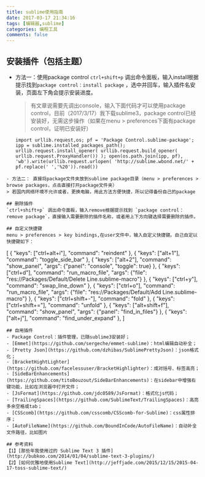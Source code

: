 ```yaml
---
title: sublime使用指南
date: 2017-03-17 21:34:16
tags: [编辑器,sublime]
categories: 编程工具
comments: false
---
```

## 安装插件（包括主题）
- 方法一：使用package control
 `ctrl+shift+p` 调出命令面板，输入install根据提示找到`package control：install package` ，选中并回车，输入插件名安装，页面左下角会提示安装进度。

  > 有文章说需要先调出console，输入下面代码才可以使用package control，目前（2017/3/17）我下载sublime3，package control已经安装好，无需这步操作（如果在menu > preferences下面有package control，证明已安装好）
  ```
  import urllib.request,os; pf = 'Package Control.sublime-package'; ipp = sublime.installed_packages_path(); urllib.request.install_opener( urllib.request.build_opener( urllib.request.ProxyHandler()) ); open(os.path.join(ipp, pf), 'wb').write(urllib.request.urlopen( 'http://sublime.wbond.net/' + pf.replace(' ','%20')).read())
 ```
- 方法二： 直接将package文件夹放到sublime package目录（menu > preferences > browse packages，点击直接打开package文件夹）
 > 若国内网络环境不允许或者，更换电脑，用此方法方便快捷，所以记得备份自己的package

## 删除插件
`ctrl+shift+p` 调出命令面板，输入remove根据提示找到 `package control：remove package`，直接输入需要删除的插件名称，或者用上下方向键选择需要删除的插件。

## 自定义快捷键
menu > preferences > key bindings,在user文件中，输入自定义快捷键。自己自定以快捷键如下：
```
[
	{ "keys": ["ctrl+alt+i"], "command": "reindent" },
	{ "keys": ["alt+1"], "command": "toggle_side_bar" },
	{ "keys": ["alt+2"], "command": "show_panel", "args": {"panel": "console", "toggle": true} },
	{ "keys": ["ctrl+d"], "command": "run_macro_file", "args": {"file": "res://Packages/Default/Delete Line.sublime-macro"} },
	{ "keys": ["ctrl+y"], "command": "swap_line_down" },
	{ "keys": ["ctrl+o"], "command": "run_macro_file", "args": {"file": "res://Packages/Default/Add Line.sublime-macro"} },
	{ "keys": ["ctrl+shift+-"], "command": "fold" },
	{ "keys": ["ctrl+shift+="], "command": "unfold" },
	{ "keys": ["alt+shift+f"], "command": "show_panel", "args": {"panel": "find_in_files"} },
	{ "keys": ["alt+j"], "command": "find_under_expand" },
]
```
## 自用插件
- Package Control：插件管理，已随sublime3安装好；
- [Emmet](https://github.com/sergeche/emmet-sublime)：html编辑自动补全；
- [Pretty Json](https://github.com/dzhibas/SublimePrettyJson)：json格式化；
- [BracketHightLighter](https://github.com/facelessuser/BracketHighlighter)：成对括号、标签高亮；
- [SideBarEnhancements](https://github.com/titoBouzout/SideBarEnhancements)：在sidebar中增强右键功能，比如在浏览器中打开文件；
- [JsFormat](https://github.com/jdc0589/JsFormat)：格式化js代码；
- [TrailingSpaces](https://github.com/SublimeText/TrailingSpaces)：高亮多余空格或tab；
- [CSScomb](https://github.com/csscomb/CSScomb-for-Sublime)：css属性排序；
- [AutoFileName](https://github.com/BoundInCode/AutoFileName)：自动补全文件路径，比如图片

## 参考资料
【1】[那些年我使用过的 Sublime Text 3 插件](http://bubkoo.com/2014/01/04/sublime-text-3-plugins/)   
【2】[如何优雅地使用Sublime Text](http://jeffjade.com/2015/12/15/2015-04-17-toss-sublime-text/)
